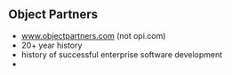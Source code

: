 ## Object Partners

* www.objectpartners.com (not opi.com)
* 20+ year history
* history of successful enterprise software development
*
